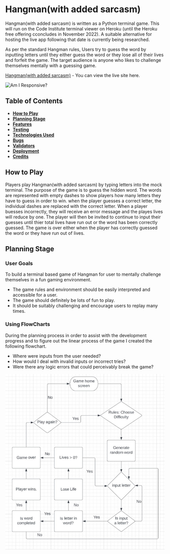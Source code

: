 # **Hangman(with added sarcasm)**
Hangman(with added sarcasm) is written as a Python terminal game. This will run on the Code Institute terminal viewer on Heroku (until the Heroku free offering cconcludes in November 2022). A suitable alternative for hosting the live app following that date is currently being researched.

As per the standard Hangman rules, Users try to guess the word by inputting letters until they either guess the word or they lose all of their lives and forfeit the game. The target audience is anyone who likes to challenge themselves mentally with a guessing game. 

[Hangman(with added sarcasm)](https://) - You can view the live site here. 

![Am I Responsive?](docs/read-me/am-i-responsive.png) 

## **Table of Contents**
 * [**How to Play**](#how-to-play)
 * [**Planning Stage**](#planning-stage)
 * [**Features**](#features)
 * [**Testing**](#testing)
 * [**Technologies Used**](#technologies-used)
 * [**Bugs**](#bugs)
 * [**Validators**](#validators)
 * [**Deployment**](#deployment)
 * [**Credits**](#credits)

## **How to Play**
Players play Hangman(with added sarcasm) by typing letters into the mock terminal. The purpose of the game is to guess the hidden word. The words are represented with empty dashes to show players how many letters they have to guess in order to win. when the player guesses a correct letter, the individual dashes are replaced with the correct letter. When a player buesses incorrectly, they will receive an error message and the playes lives will reduce by one. The player will then be invited to continue to input their guesses until thier total lives have run out or the word has been correctly guessed. 
The game is over either when the player has correctly guessed the word or they have run out of lives. 

## **Planning Stage**

### **User Goals**
To build a terminal based game of Hangman for user to mentally challenge themselves in a fun gaming environment.
 * The game rules and environment should be easily interpreted and accessible for a user.
 * The game should definitely be lots of fun to play.
 * It should be suitably challenging and encourage users to replay many times.

 ### **Using FlowCharts**
 During the planning process in order to assist with the development progress and to figure out the linear process of the game I created the following flowchart.
  * Where were inputs from the user needed?
  * How would I deal with invalid inputs or incorrect tries?
  * Were there any logic errors that could perceivably break the game?

![Design FlowChart](images/hangman_flow.jpg) 